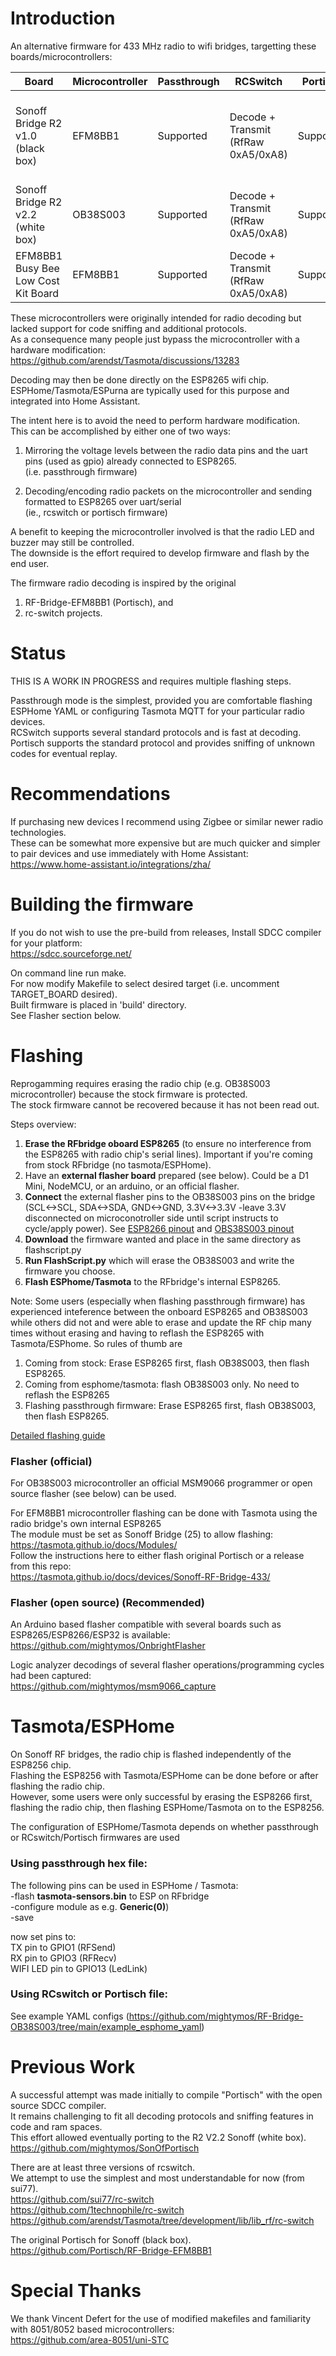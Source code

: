 # Introduction

An alternative firmware for 433 MHz radio to wifi bridges, targetting these boards/microcontrollers:  

| Board | Microcontroller | Passthrough |  RCSwitch | Portisch | Notes |
| ------------- | ------------- | ------------- | ------------- | ------------- | ------------- |
| Sonoff Bridge R2 v1.0 (black box) | EFM8BB1 | Supported | Decode + Transmit (RfRaw 0xA5/0xA8) | Supported | Flashing works, see instructions below for Tasmota firmware upgrade |
| Sonoff Bridge R2 v2.2 (white box) | OB38S003 | Supported | Decode + Transmit (RfRaw 0xA5/0xA8) | Supported | Requires reprogramming with official or open source flasher |
| EFM8BB1 Busy Bee Low Cost Kit Board | EFM8BB1 | Supported | Decode + Transmit (RfRaw 0xA5/0xA8) | Supported | Requires external receiver and/or transmitter |

These microcontrollers were originally intended for radio decoding but lacked support for code sniffing and additional protocols.  
As a consequence many people just bypass the microcontroller with a hardware modification:  
https://github.com/arendst/Tasmota/discussions/13283  

Decoding may then be done directly on the ESP8265 wifi chip.  
ESPHome/Tasmota/ESPurna are typically used for this purpose and integrated into Home Assistant.  


The intent here is to avoid the need to perform hardware modification.  
This can be accomplished by either one of two ways:  

1) Mirroring the voltage levels between the radio data pins and the uart pins (used as gpio) already connected to ESP8265.  
   (i.e. passthrough firmware)  

2) Decoding/encoding radio packets on the microcontroller and sending formatted to ESP8265 over uart/serial  
   (ie., rcswitch or portisch firmware)  
   
A benefit to keeping the microcontroller involved is that the radio LED and buzzer may still be controlled.  
The downside is the effort required to develop firmware and flash by the end user.  

The firmware radio decoding is inspired by the original
1) RF-Bridge-EFM8BB1 (Portisch), and
2) rc-switch projects.  

# Status
THIS IS A WORK IN PROGRESS and requires multiple flashing steps.   
 
Passthrough mode is the simplest, provided you are comfortable flashing ESPHome YAML or configuring Tasmota MQTT for your particular radio devices.  
RCSwitch supports several standard protocols and is fast at decoding.  
Portisch supports the standard protocol and provides sniffing of unknown codes for eventual replay.  

# Recommendations
If purchasing new devices I recommend using Zigbee or similar newer radio technologies.  
These can be somewhat more expensive but are much quicker and simpler to pair devices and use immediately with Home Assistant:  
https://www.home-assistant.io/integrations/zha/

# Building the firmware 
If you do not wish to use the pre-build from releases, Install SDCC compiler for your platform:  
https://sdcc.sourceforge.net/  

On command line run make.  
For now modify Makefile to select desired target (i.e. uncomment TARGET_BOARD desired).  
Built firmware is placed in 'build' directory.  
See Flasher section below.  

# Flashing
Reprogamming requires erasing the radio chip (e.g. OB38S003 microcontroller) because the stock firmware is protected.  
The stock firmware cannot be recovered because it has not been read out.

Steps overview:
1. **Erase the RFbridge oboard ESP8265** (to ensure no interference from the ESP8265 with radio chip's serial lines). Important if you're coming from stock RFbridge (no tasmota/ESPHome).
2. Have an **external flasher board** prepared (see below). Could be a D1 Mini, NodeMCU, or an arduino, or an official flasher.
3. **Connect** the external flasher pins to the OB38S003 pins on the bridge (SCL<->SCL, SDA<->SDA, GND<->GND, 3.3V<->3.3V -leave 3.3V disconnected on microconotroller side until script instructs to cycle/apply power). See [ESP8266 pinout](https://randomnerdtutorials.com/esp8266-pinout-reference-gpios/) and [OBS38S003 pinout](https://www.irrgang.dev/wp-content/uploads/PXL_20231026_163656981.jpg)
4. **Download** the firmware wanted and place in the same directory as flashscript.py
5. **Run FlashScript.py** which will erase the OB38S003 and write the firmware you choose.
6. **Flash ESPhome/Tasmota** to the RFbridge's internal ESP8265.

Note: Some users (especially when flashing passthrough firmware) has experienced inteference between the onboard ESP8265 and OB38S003 while others did not and were able to erase and update the RF chip many times without erasing and having to reflash the ESP8265 with Tasmota/ESPhome. So rules of thumb are 
1) Coming from stock: Erase ESP8265 first, flash OB38S003, then flash ESP8265.
2) Coming from esphome/tasmota: flash OB38S003 only. No need to reflash the ESP8265
3) Flashing passthrough firmware: Erase ESP8265 first, flash OB38S003, then flash ESP8265.
   
[Detailed flashing guide](https://github.com/mightymos/OnbrightFlasher/blob/main/flashing-guide-by-example.md)

### Flasher (official)
For OB38S003 microcontroller an official MSM9066 programmer or open source flasher (see below) can be used.  

For EFM8BB1 microcontroller flashing can be done with Tasmota using the radio bridge's own internal ESP8265  
The module must be set as Sonoff Bridge (25) to allow flashing:  
https://tasmota.github.io/docs/Modules/  
Follow the instructions here to either flash original Portisch or a release from this repo:  
https://tasmota.github.io/docs/devices/Sonoff-RF-Bridge-433/  


### Flasher (open source) (Recommended)
An Arduino based flasher compatible with several boards such as ESP8265/ESP8266/ESP32 is available:  
https://github.com/mightymos/OnbrightFlasher

Logic analyzer decodings of several flasher operations/programming cycles had been captured:  
https://github.com/mightymos/msm9066_capture  
 

# Tasmota/ESPHome
On Sonoff RF bridges, the radio chip is flashed independently of the ESP8256 chip.  
Flashing the ESP8256 with Tasmota/ESPHome can be done before or after flashing the radio chip.  
However, some users were only successful by erasing the ESP8266 first, flashing the radio chip, then flashing ESPHome/Tasmota on to the ESP8256.  

The configuration of ESPHome/Tasmota depends on whether passthrough or RCswitch/Portisch firmwares are used
### **Using passthrough hex file**:

The following pins can be used in ESPHome / Tasmota:  
-flash **tasmota-sensors.bin** to ESP on RFbridge  
-configure module as e.g. **Generic(0)**)  
-save  

now set pins to:  
TX pin to GPIO1        (RFSend)  
RX pin to GPIO3        (RFRecv)  
WIFI LED pin to GPIO13 (LedLink)  


### **Using RCswitch or Portisch file**:
See example YAML configs (https://github.com/mightymos/RF-Bridge-OB38S003/tree/main/example_esphome_yaml)

# Previous Work

A successful attempt was made initially to compile "Portisch" with the open source SDCC compiler.  
It remains challenging to fit all decoding protocols and sniffing features in code and ram spaces.  
This effort allowed eventually porting to the R2 V2.2 Sonoff (white box).  
https://github.com/mightymos/SonOfPortisch

There are at least three versions of rcswitch.  
We attempt to use the simplest and most understandable for now (from sui77).  
https://github.com/sui77/rc-switch  
https://github.com/1technophile/rc-switch  
https://github.com/arendst/Tasmota/tree/development/lib/lib_rf/rc-switch  

The original Portisch for Sonoff (black box).  
https://github.com/Portisch/RF-Bridge-EFM8BB1

# Special Thanks
We thank Vincent Defert for the use of modified makefiles and familiarity with 8051/8052 based microcontrollers:  
https://github.com/area-8051/uni-STC
